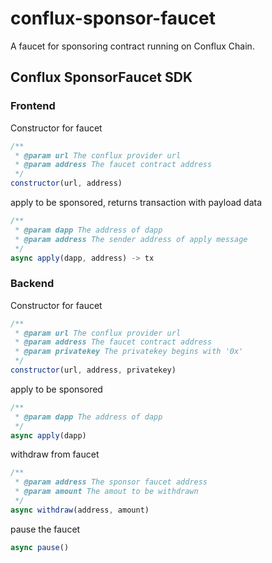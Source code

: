 # conflux-sponsor-faucet

A faucet for sponsoring contract running on Conflux Chain.

## Conflux SponsorFaucet SDK
### Frontend

Constructor for faucet

```js
/**
 * @param url The conflux provider url 
 * @param address The faucet contract address
 */
constructor(url, address)
```
apply to be sponsored, returns transaction with payload data 
```js
/**
 * @param dapp The address of dapp 
 * @param address The sender address of apply message
 */
async apply(dapp, address) -> tx
```

### Backend

Constructor for faucet

```js
/**
 * @param url The conflux provider url
 * @param address The faucet contract address 
 * @param privatekey The privatekey begins with '0x'
 */
constructor(url, address, privatekey)
```
apply to be sponsored

```js
/**
 * @param dapp The address of dapp 
 */
async apply(dapp)
```
withdraw from faucet

```js
/**
 * @param address The sponsor faucet address 
 * @param amount The amout to be withdrawn
 */
async withdraw(address, amount)
```
pause the faucet

```js
async pause()
```